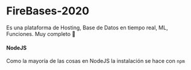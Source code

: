 # FireBases-2020

Es una plataforma de Hosting, Base de Datos en tiempo real, ML, Funciones. Muy completo :slightly_smiling_face:

#### NodeJS

Como la mayoría de las cosas en NodeJS la instalación se hace con `npm`

````shell

````

